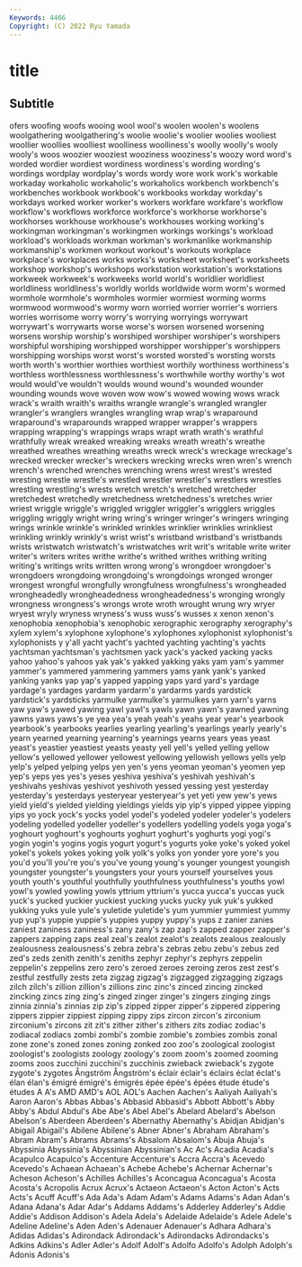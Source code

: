 ```yaml
---
Keywords: 4466
Copyright: (C) 2022 Ryu Yamada
---
```



# title

## Subtitle
ofers woofing woofs
wooing wool wool's woolen woolen's woolens woolgathering woolgathering's woolie woolie's
woolier woolies wooliest woollier woollies woolliest woolliness woolliness's woolly woolly's
wooly wooly's woos woozier wooziest wooziness wooziness's woozy word word's
worded wordier wordiest wordiness wordiness's wording wording's wordings wordplay wordplay's
words wordy wore work work's workable workaday workaholic workaholic's workaholics
workbench workbench's workbenches workbook workbook's workbooks workday workday's workdays worked
worker worker's workers workfare workfare's workflow workflow's workflows workforce workforce's
workhorse workhorse's workhorses workhouse workhouse's workhouses working working's workingman workingman's
workingmen workings workings's workload workload's workloads workman workman's workmanlike workmanship
workmanship's workmen workout workout's workouts workplace workplace's workplaces works works's
worksheet worksheet's worksheets workshop workshop's workshops workstation workstation's workstations workweek
workweek's workweeks world world's worldlier worldliest worldliness worldliness's worldly worlds
worldwide worm worm's wormed wormhole wormhole's wormholes wormier wormiest worming
worms wormwood wormwood's wormy worn worried worrier worrier's worriers worries
worrisome worry worry's worrying worryings worrywart worrywart's worrywarts worse worse's
worsen worsened worsening worsens worship worship's worshiped worshiper worshiper's worshipers
worshipful worshiping worshipped worshipper worshipper's worshippers worshipping worships worst worst's
worsted worsted's worsting worsts worth worth's worthier worthies worthiest worthily
worthiness worthiness's worthless worthlessness worthlessness's worthwhile worthy worthy's wot would
would've wouldn't woulds wound wound's wounded wounder wounding wounds wove
woven wow wow's wowed wowing wows wrack wrack's wraith wraith's
wraiths wrangle wrangle's wrangled wrangler wrangler's wranglers wrangles wrangling wrap
wrap's wraparound wraparound's wraparounds wrapped wrapper wrapper's wrappers wrapping wrapping's
wrappings wraps wrapt wrath wrath's wrathful wrathfully wreak wreaked wreaking
wreaks wreath wreath's wreathe wreathed wreathes wreathing wreaths wreck wreck's
wreckage wreckage's wrecked wrecker wrecker's wreckers wrecking wrecks wren wren's
wrench wrench's wrenched wrenches wrenching wrens wrest wrest's wrested wresting
wrestle wrestle's wrestled wrestler wrestler's wrestlers wrestles wrestling wrestling's wrests
wretch wretch's wretched wretcheder wretchedest wretchedly wretchedness wretchedness's wretches wrier
wriest wriggle wriggle's wriggled wriggler wriggler's wrigglers wriggles wriggling wriggly
wright wring wring's wringer wringer's wringers wringing wrings wrinkle wrinkle's
wrinkled wrinkles wrinklier wrinklies wrinkliest wrinkling wrinkly wrinkly's wrist wrist's
wristband wristband's wristbands wrists wristwatch wristwatch's wristwatches writ writ's writable
write writer writer's writers writes writhe writhe's writhed writhes writhing
writing writing's writings writs written wrong wrong's wrongdoer wrongdoer's wrongdoers
wrongdoing wrongdoing's wrongdoings wronged wronger wrongest wrongful wrongfully wrongfulness wrongfulness's
wrongheaded wrongheadedly wrongheadedness wrongheadedness's wronging wrongly wrongness wrongness's wrongs wrote
wroth wrought wrung wry wryer wryest wryly wryness wryness's wuss
wuss's wusses x xenon xenon's xenophobia xenophobia's xenophobic xerographic xerography
xerography's xylem xylem's xylophone xylophone's xylophones xylophonist xylophonist's xylophonists y
y'all yacht yacht's yachted yachting yachting's yachts yachtsman yachtsman's yachtsmen
yack yack's yacked yacking yacks yahoo yahoo's yahoos yak yak's
yakked yakking yaks yam yam's yammer yammer's yammered yammering yammers
yams yank yank's yanked yanking yanks yap yap's yapped yapping
yaps yard yard's yardage yardage's yardages yardarm yardarm's yardarms yards
yardstick yardstick's yardsticks yarmulke yarmulke's yarmulkes yarn yarn's yarns yaw
yaw's yawed yawing yawl yawl's yawls yawn yawn's yawned yawning
yawns yaws yaws's ye yea yea's yeah yeah's yeahs year
year's yearbook yearbook's yearbooks yearlies yearling yearling's yearlings yearly yearly's
yearn yearned yearning yearning's yearnings yearns years yeas yeast yeast's
yeastier yeastiest yeasts yeasty yell yell's yelled yelling yellow yellow's
yellowed yellower yellowest yellowing yellowish yellows yells yelp yelp's yelped
yelping yelps yen yen's yens yeoman yeoman's yeomen yep yep's
yeps yes yes's yeses yeshiva yeshiva's yeshivah yeshivah's yeshivahs yeshivas
yeshivot yeshivoth yessed yessing yest yesterday yesterday's yesterdays yesteryear yesteryear's
yet yeti yew yew's yews yield yield's yielded yielding yieldings
yields yip yip's yipped yippee yipping yips yo yock yock's
yocks yodel yodel's yodeled yodeler yodeler's yodelers yodeling yodelled yodeller
yodeller's yodellers yodelling yodels yoga yoga's yoghourt yoghourt's yoghourts yoghurt
yoghurt's yoghurts yogi yogi's yogin yogin's yogins yogis yogurt yogurt's
yogurts yoke yoke's yoked yokel yokel's yokels yokes yoking yolk
yolk's yolks yon yonder yore yore's you you'd you'll you're
you's you've young young's younger youngest youngish youngster youngster's youngsters
your yours yourself yourselves yous youth youth's youthful youthfully youthfulness
youthfulness's youths yowl yowl's yowled yowling yowls yttrium yttrium's yucca
yucca's yuccas yuck yuck's yucked yuckier yuckiest yucking yucks yucky
yuk yuk's yukked yukking yuks yule yule's yuletide yuletide's yum
yummier yummiest yummy yup yup's yuppie yuppie's yuppies yuppy yuppy's
yups z zanier zanies zaniest zaniness zaniness's zany zany's zap
zap's zapped zapper zapper's zappers zapping zaps zeal zeal's zealot
zealot's zealots zealous zealously zealousness zealousness's zebra zebra's zebras zebu
zebu's zebus zed zed's zeds zenith zenith's zeniths zephyr zephyr's
zephyrs zeppelin zeppelin's zeppelins zero zero's zeroed zeroes zeroing zeros
zest zest's zestful zestfully zests zeta zigzag zigzag's zigzagged zigzagging
zigzags zilch zilch's zillion zillion's zillions zinc zinc's zinced zincing
zincked zincking zincs zing zing's zinged zinger zinger's zingers zinging
zings zinnia zinnia's zinnias zip zip's zipped zipper zipper's zippered
zippering zippers zippier zippiest zipping zippy zips zircon zircon's zirconium
zirconium's zircons zit zit's zither zither's zithers zits zodiac zodiac's
zodiacal zodiacs zombi zombi's zombie zombie's zombies zombis zonal zone
zone's zoned zones zoning zonked zoo zoo's zoological zoologist zoologist's
zoologists zoology zoology's zoom zoom's zoomed zooming zooms zoos zucchini
zucchini's zucchinis zwieback zwieback's zygote zygote's zygotes Ångström Ångström's éclair
éclair's éclairs éclat éclat's élan élan's émigré émigré's émigrés épée
épée's épées étude étude's études A A's AMD AMD's AOL
AOL's Aachen Aachen's Aaliyah Aaliyah's Aaron Aaron's Abbas Abbas's Abbasid
Abbasid's Abbott Abbott's Abby Abby's Abdul Abdul's Abe Abe's Abel
Abel's Abelard Abelard's Abelson Abelson's Aberdeen Aberdeen's Abernathy Abernathy's Abidjan
Abidjan's Abigail Abigail's Abilene Abilene's Abner Abner's Abraham Abraham's Abram
Abram's Abrams Abrams's Absalom Absalom's Abuja Abuja's Abyssinia Abyssinia's Abyssinian
Abyssinian's Ac Ac's Acadia Acadia's Acapulco Acapulco's Accenture Accenture's Accra
Accra's Acevedo Acevedo's Achaean Achaean's Achebe Achebe's Achernar Achernar's Acheson
Acheson's Achilles Achilles's Aconcagua Aconcagua's Acosta Acosta's Acropolis Acrux Acrux's
Actaeon Actaeon's Acton Acton's Acts Acts's Acuff Acuff's Ada Ada's
Adam Adam's Adams Adams's Adan Adan's Adana Adana's Adar Adar's
Addams Addams's Adderley Adderley's Addie Addie's Addison Addison's Adela Adela's
Adelaide Adelaide's Adele Adele's Adeline Adeline's Aden Aden's Adenauer Adenauer's
Adhara Adhara's Adidas Adidas's Adirondack Adirondack's Adirondacks Adirondacks's Adkins Adkins's
Adler Adler's Adolf Adolf's Adolfo Adolfo's Adolph Adolph's Adonis Adonis's
